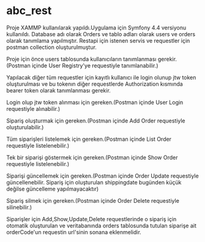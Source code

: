 # abc_rest
Proje XAMMP kullanılarak yapıldı.Uygulama için Symfony 4.4 versiyonu kullanıldı.
Database adı olarak Orders ve tablo adları olarak users ve orders olarak tanımlama yapılmıştır.
Restapi için istenen servis ve requestler için postman collection oluşturulmuştur.

Proje için önce users tablosunda kullanıcıların tanımlanması gerekir.(Postman içinde User Registry'ye requestiyle tanımlanabilir.)

Yapılacak diğer tüm requestler için kayıtlı kullanıcı ile login olunup jtw token oluşturulması ve bu tokenın diğer requestlerde Authorization kısmında bearer token 
olarak tanımlanması gerekir.

Login olup jtw token alınması için gereken.(Postman içinde User Login requestiyle alınabilir.)

Sipariş oluşturmak için gereken.(Postman içinde Add Order requestiyle oluşturulabilir.)

Tüm siparişleri listelemek için gereken.(Postman içinde List Order requestiyle listelenebilir.)

Tek bir siparişi göstermek için gereken.(Postman içinde Show Order requestiyle listelenebilir.)

Siparişi güncellemek için gereken.(Postman içinde Order Update requestiyle güncellenebilir. Sipariş için oluşturulan shippingdate bugünden küçük değilse güncelleme yapılmayacaktır)

Sipariş silmek için gereken.(Postman içinde Order Delete requestiyle silinebilir.)

Siparişler için Add,Show,Update,Delete requestlerinde o sipariş için otomatik oluşturulan ve veritabanında orders tablosunda tutulan siparişe ait orderCode'un 
requestin url'sinin sonana eklenmelidir.



